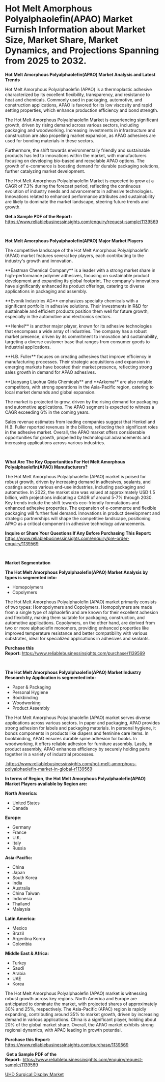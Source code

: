 <p><h1>Hot Melt Amorphous Polyalphaolefin(APAO) Market Furnish Information about Market Size, Market Share, Market Dynamics, and Projections Spanning from 2025 to 2032.</h1></p><p><strong>Hot Melt Amorphous Polyalphaolefin(APAO) Market Analysis and Latest Trends</strong></p>
<p><p>Hot Melt Amorphous Polyalphaolefin (APAO) is a thermoplastic adhesive characterized by its excellent flexibility, transparency, and resistance to heat and chemicals. Commonly used in packaging, automotive, and construction applications, APAO is favored for its low viscosity and rapid setting properties, which enhance production efficiency and bond strength. </p><p>The Hot Melt Amorphous Polyalphaolefin Market is experiencing significant growth, driven by rising demand across various sectors, including packaging and woodworking. Increasing investments in infrastructure and construction are also propelling market expansion, as APAO adhesives are used for bonding materials in these sectors. </p><p>Furthermore, the shift towards environmentally friendly and sustainable products has led to innovations within the market, with manufacturers focusing on developing bio-based and recyclable APAO options. The growth of e-commerce is boosting demand for durable packaging solutions, further catalyzing market development. </p><p>The Hot Melt Amorphous Polyalphaolefin Market is expected to grow at a CAGR of 7.3% during the forecast period, reflecting the continuous evolution of industry needs and advancements in adhesive technologies. Innovations related to enhanced performance attributes and sustainability are likely to dominate the market landscape, steering future trends and growth.</p></p>
<p><strong>Get a Sample PDF of the Report:&nbsp;</strong> <a href="https://www.reliablebusinessinsights.com/enquiry/request-sample/1139569?utm_campaign=3283&utm_medium=2&utm_source=Github&utm_content=ia&utm_term=25032025&utm_id=hot-melt-amorphous-polyalphaolefinapao">https://www.reliablebusinessinsights.com/enquiry/request-sample/1139569</a></p>
<p>&nbsp;</p>
<p><strong>Hot Melt Amorphous Polyalphaolefin(APAO) Major Market Players</strong></p>
<p><p>The competitive landscape of the Hot Melt Amorphous Polyalphaolefin (APAO) market features several key players, each contributing to the industry's growth and innovation. </p><p>**Eastman Chemical Company** is a leader with a strong market share in high-performance polymer adhesives, focusing on sustainable product development and expanding its global footprint. The company's innovations have significantly enhanced its product offerings, catering to diverse applications in packaging and assembly. </p><p>**Evonik Industries AG** emphasizes specialty chemicals with a significant portfolio in adhesive solutions. Their investments in R&D for sustainable and efficient products position them well for future growth, especially in the automotive and electronics sectors.</p><p>**Henkel** is another major player, known for its adhesive technologies that encompass a wide array of industries. The company has a robust market presence, driven by its commitment to innovation and sustainability, targeting a diverse customer base that ranges from consumer goods to industrial applications.</p><p>**H.B. Fuller** focuses on creating adhesives that improve efficiency in manufacturing processes. Their strategic acquisitions and expansion in emerging markets have boosted their market presence, reflecting strong sales growth in demand for APAO adhesives.</p><p>**Liaoyang Liaohua Qida Chemicals** and **Arkema** are also notable competitors, with strong operations in the Asia-Pacific region, catering to local market demands and global expansion.</p><p>The market is projected to grow, driven by the rising demand for packaging and automotive applications. The APAO segment is expected to witness a CAGR exceeding 6% in the coming years.</p><p>Sales revenue estimates from leading companies suggest that Henkel and H.B. Fuller reported revenues in the billions, reflecting their significant roles in the adhesive market. Overall, the APAO market offers considerable opportunities for growth, propelled by technological advancements and increasing applications across various industries.</p></p>
<p>&nbsp;</p>
<p><strong>What Are The Key Opportunities For Hot Melt Amorphous Polyalphaolefin(APAO) Manufacturers?</strong></p>
<p><p>The Hot Melt Amorphous Polyalphaolefin (APAO) market is poised for robust growth, driven by increasing demand in adhesives, sealants, and coatings across various end-use industries, including packaging and automotive. In 2022, the market size was valued at approximately USD 1.5 billion, with projections indicating a CAGR of around 5-7% through 2030. Key trends include the shift towards eco-friendly formulations and enhanced adhesive properties. The expansion of e-commerce and flexible packaging will further fuel demand. Innovations in product development and strategic partnerships will shape the competitive landscape, positioning APAO as a critical component in adhesive technology advancements.</p></p>
<p><strong>Inquire or Share Your Questions If Any Before Purchasing This Report:</strong> <a href="https://www.reliablebusinessinsights.com/enquiry/pre-order-enquiry/1139569?utm_campaign=3283&utm_medium=2&utm_source=Github&utm_content=ia&utm_term=25032025&utm_id=hot-melt-amorphous-polyalphaolefinapao">https://www.reliablebusinessinsights.com/enquiry/pre-order-enquiry/1139569</a></p>
<p>&nbsp;</p>
<p><strong>Market Segmentation</strong></p>
<p><strong>The Hot Melt Amorphous Polyalphaolefin(APAO) Market Analysis by types is segmented into:</strong></p>
<p><ul><li>Homopolymers</li><li>Copolymers</li></ul></p>
<p><p>The Hot Melt Amorphous Polyalphaolefin (APAO) market primarily consists of two types: Homopolymers and Copolymers. Homopolymers are made from a single type of alphaolefin and are known for their excellent adhesion and flexibility, making them suitable for packaging, construction, and automotive applications. Copolymers, on the other hand, are derived from two or more alphaolefin monomers, providing enhanced properties like improved temperature resistance and better compatibility with various substrates, ideal for specialized applications in adhesives and sealants.</p></p>
<p><strong>Purchase this Report:&nbsp;</strong><a href="https://www.reliablebusinessinsights.com/purchase/1139569?utm_campaign=3283&utm_medium=2&utm_source=Github&utm_content=ia&utm_term=25032025&utm_id=hot-melt-amorphous-polyalphaolefinapao">https://www.reliablebusinessinsights.com/purchase/1139569</a></p>
<p>&nbsp;</p>
<p><strong>The Hot Melt Amorphous Polyalphaolefin(APAO) Market Industry Research by Application is segmented into:</strong></p>
<p><ul><li>Paper & Packaging</li><li>Personal Hygiene</li><li>Bookbinding</li><li>Woodworking</li><li>Product Assembly</li></ul></p>
<p><p>The Hot Melt Amorphous Polyalphaolefin (APAO) market serves diverse applications across various sectors. In paper and packaging, APAO provides strong adhesion for labels and packaging materials. In personal hygiene, it bonds components in products like diapers and feminine care items. In bookbinding, APAO ensures durable spine adhesion for books. In woodworking, it offers reliable adhesion for furniture assembly. Lastly, in product assembly, APAO enhances efficiency by securely holding parts together in a variety of industrial processes.</p></p>
<p><a href="https://www.reliablebusinessinsights.com/hot-melt-amorphous-polyalphaolefin-market-in-global-r1139569?utm_campaign=3283&utm_medium=2&utm_source=Github&utm_content=ia&utm_term=25032025&utm_id=hot-melt-amorphous-polyalphaolefinapao">&nbsp;https://www.reliablebusinessinsights.com/hot-melt-amorphous-polyalphaolefin-market-in-global-r1139569</a></p>
<p><strong>In terms of Region, the Hot Melt Amorphous Polyalphaolefin(APAO) Market Players available by Region are:</strong></p>
<p>
    <p> <strong> North America: </strong>
        <ul>
            <li>United States</li>
            <li>Canada</li>
        </ul>
        </p> 
    <p> <strong> Europe: </strong>
        <ul>
            <li>Germany</li>
            <li>France</li>
            <li>U.K.</li>
            <li>Italy</li>
            <li>Russia</li>
        </ul>
        </p> 
    <p> <strong> Asia-Pacific: </strong>
        <ul>
            <li>China</li>
            <li>Japan</li>
            <li>South Korea</li>
            <li>India</li>
            <li>Australia</li>
            <li>China Taiwan</li>
            <li>Indonesia</li>
            <li>Thailand</li>
            <li>Malaysia</li>
        </ul>
        </p> 
    <p> <strong> Latin America: </strong>
        <ul>
            <li>Mexico</li>
            <li>Brazil</li>
            <li>Argentina Korea</li>
            <li>Colombia</li>
        </ul>
        </p> 
    <p> <strong> Middle East & Africa: </strong>
        <ul>
            <li>Turkey</li>
            <li>Saudi</li>
            <li>Arabia</li>
            <li>UAE</li>
            <li>Korea</li>
        </ul>
    </p>
    </p>
<p><p>The Hot Melt Amorphous Polyalphaolefin (APAO) market is witnessing robust growth across key regions. North America and Europe are anticipated to dominate the market, with projected shares of approximately 30% and 25%, respectively. The Asia-Pacific (APAC) region is rapidly expanding, contributing around 35% to market growth, driven by increasing demand in various applications. China is a significant player, holding about 20% of the global market share. Overall, the APAO market exhibits strong regional dynamics, with APAC leading in growth potential.</p></p>
<p><strong>Purchase this Report: </strong><a href="https://www.reliablebusinessinsights.com/purchase/1139569?utm_campaign=3283&utm_medium=2&utm_source=Github&utm_content=ia&utm_term=25032025&utm_id=hot-melt-amorphous-polyalphaolefinapao">https://www.reliablebusinessinsights.com/purchase/1139569</a></p>
<p>&nbsp;<strong>Get a Sample PDF of the Report:&nbsp;&nbsp;</strong><a href="https://www.reliablebusinessinsights.com/enquiry/request-sample/1139569?utm_campaign=3283&utm_medium=2&utm_source=Github&utm_content=ia&utm_term=25032025&utm_id=hot-melt-amorphous-polyalphaolefinapao">https://www.reliablebusinessinsights.com/enquiry/request-sample/1139569</a></p>
<p><strong></strong></p>
<p><p><a href="https://github.com/shopovdjondo/Market-Research-Report-List-1/blob/main/uhd-surgical-display-market.md?utm_campaign=3283&utm_medium=2&utm_source=Github&utm_content=ia&utm_term=25032025&utm_id=hot-melt-amorphous-polyalphaolefinapao">UHD Surgical Display Market</a></p></p>